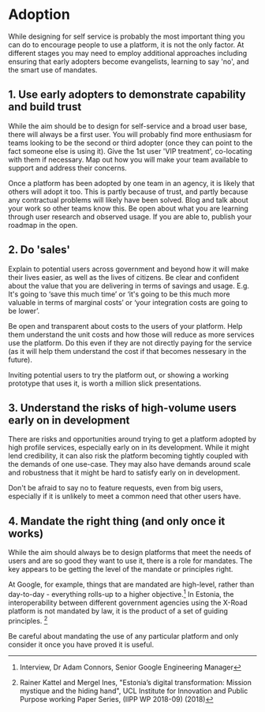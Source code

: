 # Adoption

While designing for self service is probably the most important thing you can do to encourage people to use a platform, it is not the only factor. At different stages you may need to employ additional approaches including ensuring that early adopters become evangelists, learning to say 'no', and the smart use of mandates.

## 1. Use early adopters to demonstrate capability and build trust

While the aim should be to design for self-service and a broad user base, there will always be a first user. You will probably find more enthusiasm for teams looking to be the second or third adopter (once they can point to the fact someone else is using it). Give the 1st user 'VIP treatment', co-locating with them if necessary. Map out how you will make your team available to support and address their concerns.

Once a platform has been adopted by one team in an agency, it is likely that others will adopt it too. This is partly because of trust, and partly because any contractual problems will likely have been solved. Blog and talk about your work so other teams know this. Be open about what you are learning through user research and observed usage. If you are able to, publish your roadmap in the open.

## 2. Do 'sales'

Explain to potential users across government and beyond how it will make their lives easier, as well as the lives of citizens. Be clear and confident about the value that you are delivering in terms of savings and usage. E.g. It's going to ‘save this much time’ or ‘it's going to be this much more valuable in terms of marginal costs’ or ‘your integration costs are going to be lower’. 

Be open and transparent about costs to the users of your platform. Help them understand the unit costs and how those will reduce as more services use the platform. Do this even if they are not directly paying for the service (as it will help them understand the cost if that becomes nessesary in the future).

Inviting potential users to try the platform out, or showing a working prototype that uses it, is worth a million slick presentations.

## 3. Understand the risks of high-volume users early on in development

There are risks and opportunities around trying to get a platform adopted by high profile services, especially early on in its development. While it might lend credibility, it can also risk the platform becoming tightly coupled with the demands of one use-case. They may also have demands around scale and robustness that it might be hard to satisfy early on in development.

Don't be afraid to say no to feature requests, even from big users, especially if it is unlikely to meet a common need that other users have.

## 4. Mandate the right thing (and only once it works)

While the aim should always be to design platforms that meet the needs of users and are so good they want to use it, there is a role for mandates. The key appears to be getting the level of the mandate or principles right.

At Google, for example, things that are mandated are high-level, rather than day-to-day - everything rolls-up to a higher objective.[^1] In Estonia, the interoperability between different government agencies using the X-Road platform is not mandated by law, it is the product of a set of guiding principles. [^2]

Be careful about mandating the use of any particular platform and only consider it once you have proved it is useful.

[^1]:   Interview, Dr Adam Connors, Senior Google Engineering Manager

[^2]:   Rainer Kattel and Mergel Ines, "Estonia’s digital transformation: Mission mystique and the hiding hand", UCL Institute for Innovation and Public Purpose working Paper Series, (IIPP WP 2018-09) (2018)
